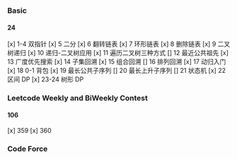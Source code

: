 ### Basic

#### 24

[x] 1-4 双指针
[x] 5 二分
[x] 6 翻转链表
[x] 7 环形链表
[x] 8 删除链表
[x] 9 二叉树递归
[x] 10 递归-二叉树应用
[x] 11 遍历二叉树三种方式
[] 12 最近公共祖先
[x] 13 广度优先搜索
[x] 14 子集回溯
[x] 15 组合回溯
[] 16 排列回溯
[x] 17 动归入门
[x] 18 0-1 背包
[x] 19 最长公共子序列
[] 20 最长上升子序列
[] 21 状态机
[x] 22 区间 DP
[x] 23-24 树形 DP

### Leetcode Weekly and BiWeekly Contest

#### 106

[x] 359
[x] 360

### Code Force

####
